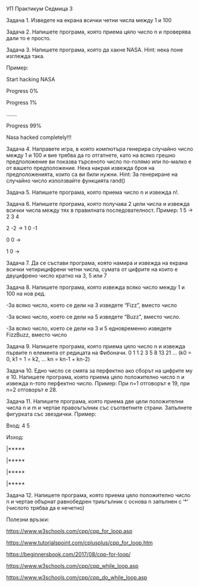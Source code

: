 УП Практикум Седмица 3

Задача 1.
Изведете на екрана всички четни числа между 1 и 100

Задача 2.
Напишете програма, която приема цяло число n и проверява дали то е просто.

Задача 3.
Напишете програма, която да хакне NASA. Hint: нека поне изглежда така.

Пример:

Start hacking NASA

Progress 0%

Progress 1%

…….

Progress 99%

Nasa hacked completely!!!

Задача 4.
Направете игра, в която компютъра генерира случайно число между 1 и 100 и вие трябва да го отгатнете, като на всяко грешно предположение ви показва търсеното число по-голямо или по-малко е от вашето предположение. Нека накрая извежда броя на предположенията, които са ви били нужни. 
Hint: За генериране на случайно число използвайте функцията rand()

Задача 5.
Напишете програма, която приема число n и извежда n!.

Задача 6.
Напишете програма, която получава 2 цели числа и извежда всички числа между тях в правилната последователност.
Пример:
1 5 ->  2 3 4

2 -2 -> 1 0 -1

0 0 -> 

1 0 ->

Задача 7.
Да се състави програма, която намира и извежда на екрана всички четирицифрени четни числа, сумата от цифрите на които е двуцифрено число кратно на 3, 5 или 7

Задача 8.
Напишете програма, която извежда всяко число между 1 и 100 на нов ред. 

-За всяко число, което се дели на 3 изведете “Fizz”, вместо число

-За всяко число, което се дели на 5 изведете “Buzz”, вместо число.

-За всяко число, което се дели на 3 и 5 едновременно изведете FizzBuzz, вместо число

Задача 9.
Напишете програма, която приема цяло число n и извежда първите n елемента от редицата на Фибоначи. 
0 1 1 2 3 5 8 13 21 ... (k0 = 0, k1 = 1 = k2, … kn = kn-1 + kn-2)

Задача 10.
Едно число се смята за перфектно ако сборът на цифрите му е 10. Напишете програма, която приема цяло положително число n и извежда n-тото перфектно число.
Пример: При n=1 отговорът е 19, при n=2 отговорът е 28.

Задача 11.
Напишете програма, която приема две цели положителни числа n и m и чертае правоъгълник със съответните страни. Запълнете фигурката със звездички. 
Пример:

Вход: 4 5

Изход: 

|*****
               
|*****

|*****

|*****

Задача 12.
Напишете програма, която приема цяло положително число n и чертае обърнат равнобедрен триъгълник с основа n запълнен с ‘*’ (числото трябва да е нечетно)

Полезни връзки:

https://www.w3schools.com/cpp/cpp_for_loop.asp

https://www.tutorialspoint.com/cplusplus/cpp_for_loop.htm

https://beginnersbook.com/2017/08/cpp-for-loop/

https://www.w3schools.com/cpp/cpp_while_loop.asp

https://www.w3schools.com/cpp/cpp_do_while_loop.asp
